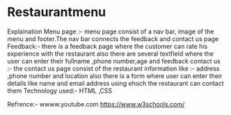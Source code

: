 # Restaurantmenu
Explaination
Menu page :- menu page consist of a nav bar, image of the menu and footer.The nav bar connects the feedback and contact us page 
Feedback:- there is a feedback page where the customer can rate his experience with the restaurant also there are several textfield where the user can enter their fullname ,phone number,age and feedback
contact us :- the contact us page consist of the restaurant information like :- address ,phone number and location also there is a form where user can enter their details like name and email address using ehoch the restaurant can contact them
Technology used:-
HTML ,CSS

Refrence:-
wwww.youtube.com
https://www.w3schools.com/
